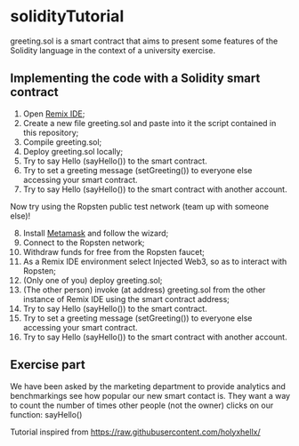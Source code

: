 # solidityTutorial

greeting.sol is a smart contract that aims to present some features of the Solidity language in the context of a university exercise.

## Implementing the code with a Solidity smart contract

1. Open [Remix IDE](https://remix.ethereum.org/);
2. Create a new file greeting.sol and paste into it the script contained in this repository;
3. Compile greeting.sol;
4. Deploy greeting.sol locally;
5. Try to say Hello (sayHello()) to the smart contract.
6. Try to set a greeting message (setGreeting()) to everyone else accessing your smart contract.
7. Try to say Hello (sayHello()) to the smart contract with another account.

Now try using the Ropsten public test network (team up with someone else)!

8. Install [Metamask](https://metamask.io/) and follow the wizard;
9. Connect to the Ropsten network;
10. Withdraw funds for free from the Ropsten faucet;
11. As a Remix IDE environment select Injected Web3, so as to interact with Ropsten;
12. (Only one of you) deploy greeting.sol;
13. (The other person) invoke (at address) greeting.sol from the other instance of Remix IDE using the smart contract address;
14. Try to say Hello (sayHello()) to the smart contract.
15. Try to set a greeting message (setGreeting()) to everyone else accessing your smart contract.
16. Try to say Hello (sayHello()) to the smart contract with another account.

## Exercise part

We have been asked by the marketing department to provide analytics and benchmarkings see how popular our new smart contact is.
They want a way to count the number of times other people (not the owner) clicks on our function: sayHello()


Tutorial inspired from https://raw.githubusercontent.com/holyxhellx/
